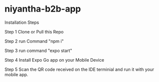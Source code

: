 # niyantha-b2b-app

Installation Steps

Step 1 
Clone or Pull this Repo

Step 2 
run Command "npm i"

Step 3
run command "expo start"

Step 4 
Install Expo Go app on your Mobile Device

Step 5
Scan the QR code received on the IDE terminial and run it with your mobile app.
